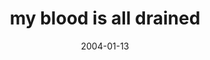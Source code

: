 ---
layout: base.njk
title : 'my blood is all drained' 
view_title : 'my blood is all drained' 
year : '2004' 
date : '2004-01-13' 
img_file : '/drawing/mybloodisalldrained.png' 
html_file : 'mybloodisalldrained' 
next_html : 'igotanewprinter.html' 
year_order : '7' 
permalink : "title/{{html_file}}.html"
---